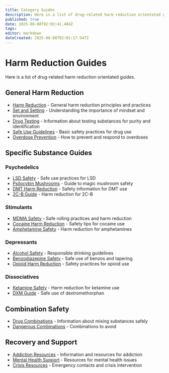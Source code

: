 ```yaml
---
title: Category Guides
description: Here is a list of drug-related harm reduction orientated guides.
published: true
date: 2025-08-08T02:03:41.404Z
tags: 
editor: markdown
dateCreated: 2025-08-08T02:01:17.547Z
---
```


# Harm Reduction Guides

Here is a list of drug-related harm reduction orientated guides.

## General Harm Reduction

* [Harm Reduction](/en/harm-reduction) - General harm reduction principles and practices
* [Set and Setting](/en/set-and-setting) - Understanding the importance of mindset and environment
* [Drug Testing](/en/drug-testing) - Information about testing substances for purity and identification
* [Safe Use Guidelines](/en/safe-use-guidelines) - Basic safety practices for drug use
* [Overdose Prevention](/en/overdose-prevention) - How to prevent and respond to overdoses

## Specific Substance Guides

### Psychedelics
* [LSD Safety](/en/lsd-safety) - Safe use practices for LSD
* [Psilocybin Mushrooms](/en/psilocybin-mushrooms) - Guide to magic mushroom safety
* [DMT Harm Reduction](/en/dmt-harm-reduction) - Safety information for DMT use
* [2C-B Guide](/en/2c-b-guide) - Harm reduction for 2C-B

### Stimulants
* [MDMA Safety](/en/mdma-safety) - Safe rolling practices and harm reduction
* [Cocaine Harm Reduction](/en/cocaine-harm-reduction) - Safety tips for cocaine use
* [Amphetamine Safety](/en/amphetamine-safety) - Harm reduction for amphetamines

### Depressants
* [Alcohol Safety](/en/alcohol-safety) - Responsible drinking guidelines
* [Benzodiazepine Safety](/en/benzodiazepine-safety) - Safe use of benzos and tapering
* [Opioid Harm Reduction](/en/opioid-harm-reduction) - Safety practices for opioid use

### Dissociatives
* [Ketamine Safety](/en/ketamine-safety) - Harm reduction for ketamine use
* [DXM Guide](/en/dxm-guide) - Safe use of dextromethorphan

## Combination Safety

* [Drug Combinations](/en/guides/drug-combinations) - Information about mixing substances safely
* [Dangerous Combinations](/en/dangerous-combinations) - Combinations to avoid

## Recovery and Support

* [Addiction Resources](/en/addiction-resources) - Information and resources for addiction
* [Mental Health Support](/en/mental-health-support) - Resources for mental health issues
* [Crisis Resources](/en/crisis-resources) - Emergency contacts and crisis intervention